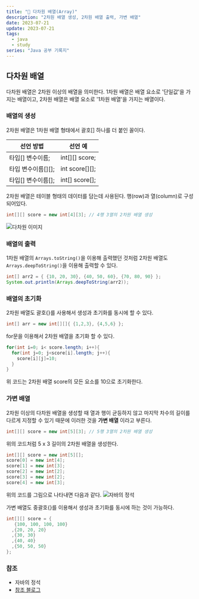 ```yaml
---
title: "🫥 다차원 배열(Array)"
description: "2차원 배열 생성, 2차원 배열 출력, 가변 배열"
date: 2023-07-21
update: 2023-07-21
tags:
  - java
  - study
series: "Java 공부 기록지"
---
```


## 다차원 배열

다차원 배열은 2차원 이상의 배열을 의미한다. 1차원 배열은 배열 요소로 '단일값'을 가지는 배열이고, 2차원 배열은 배열 요소로 '1차원 배열'을 가지는 배열이다. 

### 배열의 생성

2차원 배열은 1차원 배열 형태에서 괄호[] 하나를 더 붙인 꼴이다.

|선언 방법|선언 예|
|----|----|
|타입[] 변수이름;   | int[][] score;|
|타입 변수이름[][]; | int score[][];|
|타입[] 변수이름[]; | int[] score[];|

2차원 배열은 테이블 형태의 데이터를 담는데 사용된다. 행(row)과 열(column)로 구성되어있다.
```java
int[][] score = new int[4][3]; // 4행 3열의 2차원 배열 생성
```

![다차원 이미지](https://github.com/C0ribo/code-blog/assets/133131980/c4533619-1a9c-4cb1-a249-f070ddaa41f5)

### 배열의 출력

1차원 배열의 `Arrays.toString()`을 이용해 출력했던 것처럼 2차원 배열도 `Arrays.deepToString()`을 이용해 출력할 수 있다. 

```java
int[] arr2 = { {10, 20, 30}, {40, 50, 60}, {70, 80, 90} };
System.out.println(Arrays.deepToString(arr2));
```

### 배열의 초기화

2차원 배열도 괄호{}를 사용해서 생성과 초기화를 동시에 할 수 있다. 
```java
int[] arr = new int[][]{ {1,2,3}, {4,5,6} };
```
for문을 이용해서 2차원 배열을 초기화 할 수 있다.
```java
for(int i=0; i< score.length; i++){
  for(int j=0; j<score[i].length; j++){
    score[i][j]=10;
  }
}
```
위 코드는 2차원 배열 score의 모든 요소를 10으로 초기화한다.

### 가변 배열

2차원 이상의 다차원 배열을 생성할 때 열과 행이 균등하지 않고 마지막 차수의 길이를 다르게 지정할 수 있기 때문에 이러한 것을 **가변 배열** 이라고 부른다.
```java
int[][] score = new int[5][3]; // 5행 3열의 2차원 배열 생성
```
위의 코드처럼 5 x 3 길이의 2차원 배열을 생성한다. 
```java
int[][] score = new int[5][];
score[0] = new int[4];
score[1] = new int[3];
score[2] = new int[2];
score[3] = new int[2];
score[4] = new int[3];
```
위의 코드를 그림으로 나타내면 다음과 같다.
![자바의 정석](https://github.com/C0ribo/code-blog/assets/133131980/1a8aaae6-a742-484b-b1f7-6974ea11d0b5)

가변 배열도 중괄호{}를 이용해서 생성과 초기화를 동시에 하는 것이 가능하다.
```java
int[][] score = {
   {100, 100, 100, 100}
  ,{20, 20, 20}
  ,{30, 30}
  ,{40, 40}
  ,{50, 50, 50}
};
```

### 참조

- 자바의 정석
- [참조 블로그](https://inpa.tistory.com/entry/JAVA-%E2%98%95-%EC%9E%90%EB%B0%94-%EB%B0%B0%EC%97%B4Array-%EB%AC%B8%EB%B2%95-%EC%9D%91%EC%9A%A9-%EC%B4%9D%EC%A0%95%EB%A6%AC)